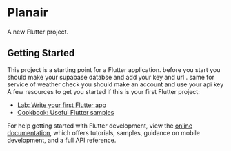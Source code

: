# Planair

A new Flutter project.

## Getting Started

This project is a starting point for a Flutter application.
before you start you should make your supabase databse and add your key and url . same for service of weather check you should make an account and use your api key
A few resources to get you started if this is your first Flutter project:

- [Lab: Write your first Flutter app](https://docs.flutter.dev/get-started/codelab)
- [Cookbook: Useful Flutter samples](https://docs.flutter.dev/cookbook)

For help getting started with Flutter development, view the
[online documentation](https://docs.flutter.dev/), which offers tutorials,
samples, guidance on mobile development, and a full API reference.
